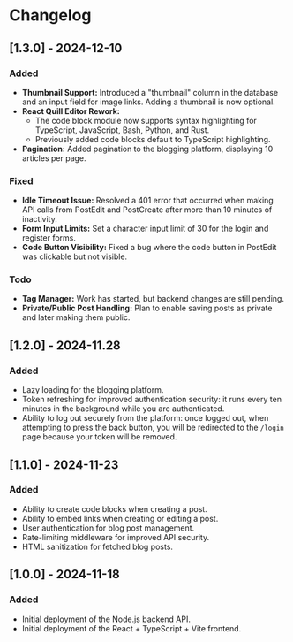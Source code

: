 # Changelog

## [1.3.0] - 2024-12-10
### Added
- **Thumbnail Support:** Introduced a "thumbnail" column in the database and an input field for image links. Adding a thumbnail is now optional.
- **React Quill Editor Rework:** 
  - The code block module now supports syntax highlighting for TypeScript, JavaScript, Bash, Python, and Rust.
  - Previously added code blocks default to TypeScript highlighting.
- **Pagination:** Added pagination to the blogging platform, displaying 10 articles per page.

### Fixed
- **Idle Timeout Issue:** Resolved a 401 error that occurred when making API calls from PostEdit and PostCreate after more than 10 minutes of inactivity.
- **Form Input Limits:** Set a character input limit of 30 for the login and register forms.
- **Code Button Visibility:** Fixed a bug where the code button in PostEdit was clickable but not visible.

### Todo
- **Tag Manager:** Work has started, but backend changes are still pending.
- **Private/Public Post Handling:** Plan to enable saving posts as private and later making them public.

## [1.2.0] - 2024-11.28
### Added
- Lazy loading for the blogging platform.
- Token refreshing for improved authentication security: it runs every ten minutes in the background while you are authenticated.
- Ability to log out securely from the platform: once logged out, when attempting to press the back button, you will be redirected to the `/login` page because your token will be removed.

## [1.1.0] - 2024-11-23
### Added
- Ability to create code blocks when creating a post.
- Ability to embed links when creating or editing a post.
- User authentication for blog post management.
- Rate-limiting middleware for improved API security.
- HTML sanitization for fetched blog posts.

## [1.0.0] - 2024-11-18
### Added
- Initial deployment of the Node.js backend API.
- Initial deployment of the React + TypeScript + Vite frontend.